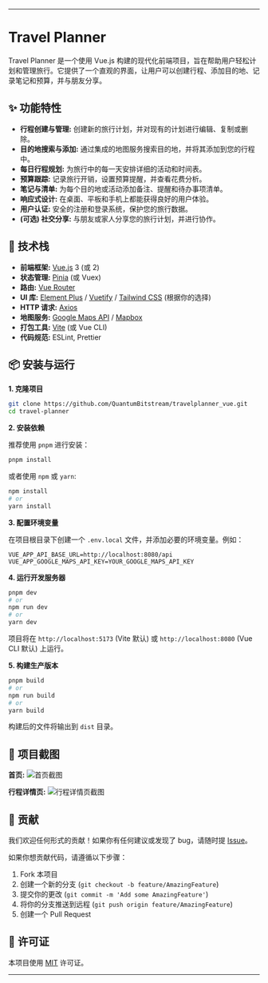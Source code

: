 

---

# Travel Planner

Travel Planner 是一个使用 Vue.js 构建的现代化前端项目，旨在帮助用户轻松计划和管理旅行。它提供了一个直观的界面，让用户可以创建行程、添加目的地、记录笔记和预算，并与朋友分享。

## ✨ 功能特性

*   **行程创建与管理:** 创建新的旅行计划，并对现有的计划进行编辑、复制或删除。
*   **目的地搜索与添加:** 通过集成的地图服务搜索目的地，并将其添加到您的行程中。
*   **每日行程规划:** 为旅行中的每一天安排详细的活动和时间表。
*   **预算跟踪:** 记录旅行开销，设置预算提醒，并查看花费分析。
*   **笔记与清单:** 为每个目的地或活动添加备注、提醒和待办事项清单。
*   **响应式设计:** 在桌面、平板和手机上都能获得良好的用户体验。
*   **用户认证:** 安全的注册和登录系统，保护您的旅行数据。
*   **(可选) 社交分享:** 与朋友或家人分享您的旅行计划，并进行协作。

## 🚀 技术栈

*   **前端框架:** [Vue.js](https://vuejs.org/) 3 (或 2)
*   **状态管理:** [Pinia](https://pinia.vuejs.org/) (或 Vuex)
*   **路由:** [Vue Router](https://router.vuejs.org/)
*   **UI 库:** [Element Plus](https://element-plus.org/) / [Vuetify](https://vuetifyjs.com/) / [Tailwind CSS](https://tailwindcss.com/) (根据你的选择)
*   **HTTP 请求:** [Axios](https://axios-http.com/)
*   **地图服务:** [Google Maps API](https://developers.google.com/maps) / [Mapbox](https://www.mapbox.com/)
*   **打包工具:** [Vite](https://vitejs.dev/) (或 Vue CLI)
*   **代码规范:** ESLint, Prettier

## 📦 安装与运行

**1. 克隆项目**

```bash
git clone https://github.com/QuantumBitstream/travelplanner_vue.git
cd travel-planner
```

**2. 安装依赖**

推荐使用 `pnpm` 进行安装：

```bash
pnpm install
```

或者使用 `npm` 或 `yarn`:

```bash
npm install
# or
yarn install
```

**3. 配置环境变量**

在项目根目录下创建一个 `.env.local` 文件，并添加必要的环境变量。例如：

```
VUE_APP_API_BASE_URL=http://localhost:8080/api
VUE_APP_GOOGLE_MAPS_API_KEY=YOUR_GOOGLE_MAPS_API_KEY
```

**4. 运行开发服务器**

```bash
pnpm dev
# or
npm run dev
# or
yarn dev
```

项目将在 `http://localhost:5173` (Vite 默认) 或 `http://localhost:8080` (Vue CLI 默认) 上运行。

**5. 构建生产版本**

```bash
pnpm build
# or
npm run build
# or
yarn build
```

构建后的文件将输出到 `dist` 目录。

## 📸 项目截图


**首页:**
![首页截图](https://via.placeholder.com/800x400.png?text=Homepage+Screenshot)

**行程详情页:**
![行程详情页截图](https://via.placeholder.com/800x400.png?text=Trip+Detail+Screenshot)

## 🤝 贡献

我们欢迎任何形式的贡献！如果你有任何建议或发现了 bug，请随时提 [Issue](https://github.com/QuantumBitstream/travelplanner_vue/issues)。

如果你想贡献代码，请遵循以下步骤：

1.  Fork 本项目
2.  创建一个新的分支 (`git checkout -b feature/AmazingFeature`)
3.  提交你的更改 (`git commit -m 'Add some AmazingFeature'`)
4.  将你的分支推送到远程 (`git push origin feature/AmazingFeature`)
5.  创建一个 Pull Request

## 📝 许可证

本项目使用 [MIT](https://opensource.org/licenses/MIT) 许可证。

---


